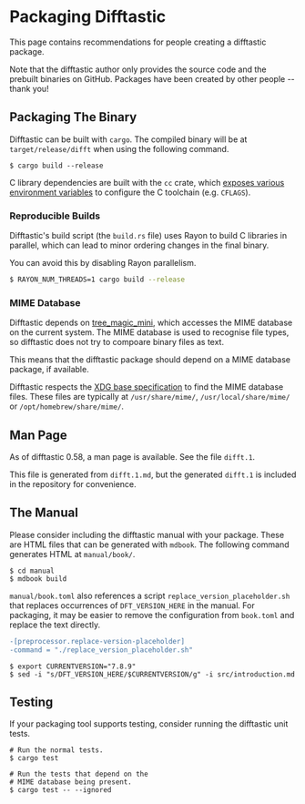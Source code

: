 # Packaging Difftastic

This page contains recommendations for people creating a difftastic
package.

Note that the difftastic author only provides the source code and the
prebuilt binaries on GitHub. Packages have been created by other
people -- thank you!

## Packaging The Binary

Difftastic can be built with `cargo`. The compiled binary will be at
`target/release/difft` when using the following command.

```
$ cargo build --release
```

C library dependencies are built with the `cc` crate, which [exposes
various environment
variables](https://docs.rs/cc/1.1.30/cc/index.html#external-configuration-via-environment-variables)
to configure the C toolchain (e.g. `CFLAGS`).

### Reproducible Builds

Difftastic's build script (the `build.rs` file) uses Rayon to build C
libraries in parallel, which can lead to minor ordering changes in the
final binary.

You can avoid this by disabling Rayon parallelism.

```bash
$ RAYON_NUM_THREADS=1 cargo build --release
```

### MIME Database

Difftastic depends on
[tree_magic_mini](https://docs.rs/tree_magic_mini/latest/tree_magic_mini/),
which accesses the MIME database on the current system. The MIME
database is used to recognise file types, so difftastic does not try
to compoare binary files as text.

This means that the difftastic package should depend on a MIME
database package, if available.

Difftastic respects the [XDG base
specification](https://specifications.freedesktop.org/basedir-spec/latest/index.html#basics)
to find the MIME database files. These files are typically at
`/usr/share/mime/`, `/usr/local/share/mime/` or
`/opt/homebrew/share/mime/`.

## Man Page

As of difftastic 0.58, a man page is available. See the file
`difft.1`.

This file is generated from `difft.1.md`, but the generated `difft.1`
is included in the repository for convenience.

## The Manual

Please consider including the difftastic manual with your
package. These are HTML files that can be generated with `mdbook`. The
following command generates HTML at `manual/book/`.

```
$ cd manual
$ mdbook build
```

`manual/book.toml` also references a script
`replace_version_placeholder.sh` that replaces occurrences of
`DFT_VERSION_HERE` in the manual. For packaging, it may be easier to
remove the configuration from `book.toml` and replace the text
directly.

```diff
-[preprocessor.replace-version-placeholder]
-command = "./replace_version_placeholder.sh"
```

```
$ export CURRENTVERSION="7.8.9"
$ sed -i "s/DFT_VERSION_HERE/$CURRENTVERSION/g" -i src/introduction.md
```

## Testing

If your packaging tool supports testing, consider running the
difftastic unit tests.

```
# Run the normal tests.
$ cargo test

# Run the tests that depend on the
# MIME database being present.
$ cargo test -- --ignored
```
